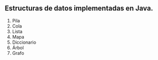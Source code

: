 ## Estructuras de datos implementadas en Java.


1. Pila
2. Cola
3. Lista
4. Mapa
5. Diccionario
6. Árbol
7. Grafo

